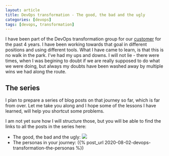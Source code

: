 ```yaml
---
layout: article
title: DevOps transformation - The good, the bad and the ugly
categories: [devops]
tags: [devops, transformation]
---
```


I have been part of the DevOps transformation group for our [customer](https://docuware.com) for the past 4 years. I have been working towards that goal in different positions and using different tools. What I have came to learn, is that this is no walk in the park. I've had my ups and downs. I will not lie - there were times, when I was begining to doubt if we are really supposed to do what we were doing, but always my doubts have been washed away by multiple wins we had along the route.

## The series

I plan to prepare a series of blog posts on that journey so far, which is far from over. Let me take you along and I hope some of the lessons I have learned, will help you shortcut some problems.

I am not yet sure how I will structure those, but you will be able to find the links to all the posts in the series here:

- The good, the bad and the ugly: ![](https://img.shields.io/static/v1?label=you&message=are%20here&color=green&style=flat)
- The personas in your journey: ({% post_url 2020-08-02-devops-transformation-the-personas %})
